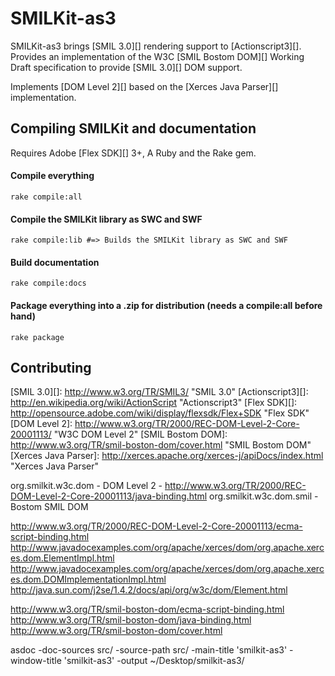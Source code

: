 SMILKit-as3
===========

SMILKit-as3 brings [SMIL 3.0][] rendering support to [Actionscript3][]. Provides an implementation of the W3C [SMIL Bostom DOM][] Working Draft specification to provide [SMIL 3.0][] DOM support.

Implements [DOM Level 2][] based on the [Xerces Java Parser][] implementation.

Compiling SMILKit and documentation
-----------------------------------

Requires Adobe [Flex SDK][] 3+, A Ruby and the Rake gem.

#### Compile everything

	rake compile:all
	
#### Compile the SMILKit library as SWC and SWF

	rake compile:lib #=> Builds the SMILKit library as SWC and SWF

#### Build documentation
	
	rake compile:docs
	
#### Package everything into a .zip for distribution (needs a compile:all before hand)

	rake package
	
Contributing
------------

[SMIL 3.0][]: http://www.w3.org/TR/SMIL3/ "SMIL 3.0"
[Actionscript3][]: http://en.wikipedia.org/wiki/ActionScript "Actionscript3"
[Flex SDK][]: http://opensource.adobe.com/wiki/display/flexsdk/Flex+SDK "Flex SDK"
[DOM Level 2]: http://www.w3.org/TR/2000/REC-DOM-Level-2-Core-20001113/ "W3C DOM Level 2"
[SMIL Bostom DOM]: http://www.w3.org/TR/smil-boston-dom/cover.html "SMIL Bostom DOM"
[Xerces Java Parser]: http://xerces.apache.org/xerces-j/apiDocs/index.html "Xerces Java Parser"


org.smilkit.w3c.dom - DOM Level 2 - http://www.w3.org/TR/2000/REC-DOM-Level-2-Core-20001113/java-binding.html
org.smilkit.w3c.dom.smil - Bostom SMIL DOM

http://www.w3.org/TR/2000/REC-DOM-Level-2-Core-20001113/ecma-script-binding.html
http://www.javadocexamples.com/org/apache/xerces/dom/org.apache.xerces.dom.ElementImpl.html
http://www.javadocexamples.com/org/apache/xerces/dom/org.apache.xerces.dom.DOMImplementationImpl.html
http://java.sun.com/j2se/1.4.2/docs/api/org/w3c/dom/Element.html

http://www.w3.org/TR/smil-boston-dom/ecma-script-binding.html
http://www.w3.org/TR/smil-boston-dom/java-binding.html
http://www.w3.org/TR/smil-boston-dom/cover.html

asdoc -doc-sources src/ -source-path src/ -main-title 'smilkit-as3' -window-title 'smilkit-as3' -output ~/Desktop/smilkit-as3/